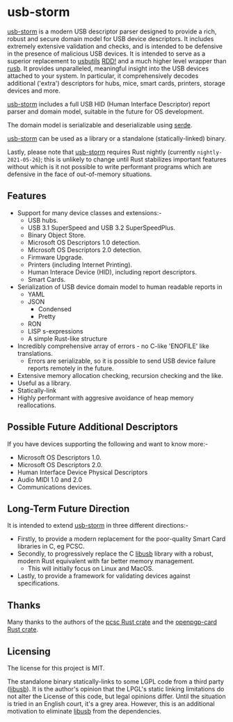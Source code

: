 # usb-storm

[usb-storm] is a modern USB descriptor parser designed to provide a rich, robust and secure domain model for USB device descriptors. It includes extremely extensive validation and checks, and is intended to be defensive in the presence of malicious USB devices. It is intended to serve as a superior replacement to [usbutils](https://github.com/gregkh/usbutils) [RDD!](https://sourceforge.net/projects/hidrdd/) and a much higher level wrapper than [rusb](https://github.com/a1ien/rusb). It provides unparalleled, meaningful insight into the USB devices attached to your system. In particular, it comprehensively decodes additional ('extra') descriptors for hubs, mice, smart cards, printers, storage devices and more.

[usb-storm] includes a full USB HID (Human Interface Descriptor) report parser and domain model, suitable in the future for OS development.

The domain model is serializable and deserializable using [serde](https://serde.rs).

[usb-storm] can be used as a library or a standalone (statically-linked) binary.

Lastly, please note that [usb-storm] requires Rust nightly (currently `nightly-2021-05-26`); this is unlikely to change until Rust stabilizes important features without which is it not possible to write performant programs which are defensive in the face of out-of-memory situations.


## Features

* Support for many device classes and extensions:-
  * USB hubs.
  * USB 3.1 SuperSpeed and USB 3.2 SuperSpeedPlus.
  * Binary Object Store.
  * Microsoft OS Descriptors 1.0 detection.
  * Microsoft OS Descriptors 2.0 detection.
  * Firmware Upgrade.
  * Printers (including Internet Printing).
  * Human Interace Device (HID), including report descriptors.
  * Smart Cards.
* Serialization of USB device domain model to human readable reports in
  * YAML
  * JSON
    * Condensed
    * Pretty
  * RON
  * LISP s-expressions
  * A simple Rust-like structure
* Incredibly comprehensive array of errors - no C-like 'ENOFILE' like translations.
  * Errors are serializable, so it is possible to send USB device failure reports remotely in the future.
* Extensive memory allocation checking, recursion checking and the like.
* Useful as a library.
* Statically-link
* Highly performant with aggresive avoidance of heap memory reallocations.


## Possible Future Additional Descriptors

If you have devices supporting the following and want to know more:-

* Microsoft OS Descriptors 1.0.
* Microsoft OS Descriptors 2.0.
* Human Interface Device Physical Descriptors
* Audio MIDI 1.0 and 2.0
* Communications devices.


## Long-Term Future Direction

It is intended to extend [usb-storm] in three different directions:-

* Firstly, to provide a modern replacement for the poor-quality Smart Card libraries in C, eg PCSC.
* Secondly, to progressively replace the C [libusb] library with a robust, modern Rust equivalent with far better memory management.
  * This will initially focus on Linux and MacOS.
* Lastly, to provide a framework for validating devices against specifications.


## Thanks

Many thanks to the authors of the [pcsc Rust crate](https://crates.io/crates/pcsc) and the [openpgp-card Rust crate](https://crates.io/crates/openpgp-card).


## Licensing

The license for this project is MIT.

The standalone binary statically-links to some LGPL code from a third party ([libusb]). It is the author's opinion that the LPGL's static linking limitations do not alter the License of this code, but legal opinions differ. Until the situation is tried in an English court, it's a grey area. However, this is an additional motivation to eliminate [libusb] from the dependencies.


[usb-storm]: https://github.com/raphaelcohn/security-keys-rust "security-keys-rust GitHub page"
[libusb]: https://libusb.info/ "libusb home page"
